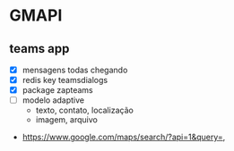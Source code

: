 # GMAPI
## teams app
- [x] mensagens todas chegando
- [x] redis key teamsdialogs
- [x] package zapteams
- [ ] modelo adaptive
  - texto, contato, localização
  - imagem, arquivo

- https://www.google.com/maps/search/?api=1&query=<lat>,<lng>